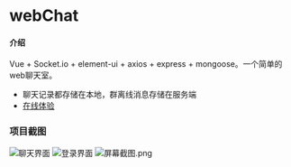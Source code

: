 # webChat

#### 介绍
Vue + Socket.io + element-ui + axios + express + mongoose。一个简单的web聊天室。
- 聊天记录都存储在本地，群离线消息存储在服务端
- [在线体验](http://ooooo.plus:8080)


### 项目截图

![聊天界面](https://images.gitee.com/uploads/images/2020/1112/151351_1cf1f993_8069051.png "屏幕截图.png")
![登录界面](https://images.gitee.com/uploads/images/2020/1112/151433_3b99c04d_8069051.png "屏幕截图.png")
![](https://images.gitee.com/uploads/images/2020/1112/151607_d2db932f_8069051.png "屏幕截图.png")